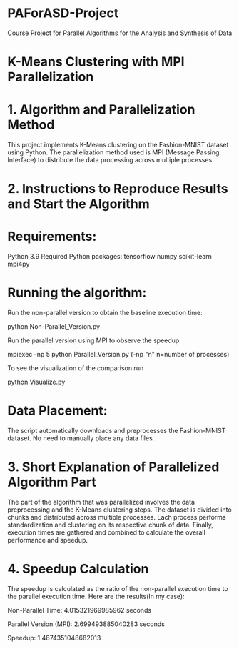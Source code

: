 # PAForASD-Project
Course Project for Parallel Algorithms for the Analysis and Synthesis of Data

# K-Means Clustering with MPI Parallelization

# 1. Algorithm and Parallelization Method
This project implements K-Means clustering on the Fashion-MNIST dataset using Python. The parallelization method used is MPI (Message Passing Interface) to distribute the data processing across multiple processes.

# 2. Instructions to Reproduce Results and Start the Algorithm

# Requirements:

Python 3.9
Required Python packages:
tensorflow
numpy
scikit-learn
mpi4py

# Running the algorithm:

Run the non-parallel version to obtain the baseline execution time:

python Non-Parallel_Version.py

Run the parallel version using MPI to observe the speedup:

mpiexec -np 5 python Parallel_Version.py (-np "n" n=number of processes)

To see the visualization of the comparison run

python Visualize.py

# Data Placement:
The script automatically downloads and preprocesses the Fashion-MNIST dataset. No need to manually place any data files.

# 3. Short Explanation of Parallelized Algorithm Part
The part of the algorithm that was parallelized involves the data preprocessing and the K-Means clustering steps. The dataset is divided into chunks and distributed across multiple processes. Each process performs standardization and clustering on its respective chunk of data. Finally, execution times are gathered and combined to calculate the overall performance and speedup.

# 4. Speedup Calculation
The speedup is calculated as the ratio of the non-parallel execution time to the parallel execution time. Here are the results(In my case):

Non-Parallel Time: 4.015321969985962 seconds

Parallel Version (MPI): 2.699493885040283 seconds

Speedup: 1.4874351048682013
